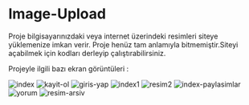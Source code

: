 # Image-Upload 

Proje bilgisayarınızdaki veya internet üzerindeki resimleri siteye yüklemenize imkan verir.
Proje henüz tam anlamıyla bitmemiştir.Siteyi açabilmek için kodları derleyip çalıştırabilirsiniz.

Projeyle ilgili bazı ekran görüntüleri :

![index](https://user-images.githubusercontent.com/32499207/54078532-b47e7180-42da-11e9-820a-79934925861c.png)
![kayit-ol](https://user-images.githubusercontent.com/32499207/54078540-d546c700-42da-11e9-8cba-b638ef7cdfe8.png)
![giris-yap](https://user-images.githubusercontent.com/32499207/54078535-c4965100-42da-11e9-9373-647fe7c1f000.png)
![index1](https://user-images.githubusercontent.com/32499207/54078539-cb24c880-42da-11e9-9b50-c466b98a79be.png)
![resim2](https://user-images.githubusercontent.com/32499207/54078543-edb6e180-42da-11e9-8fb4-745513371f2b.png)
![index-paylasimlar](https://user-images.githubusercontent.com/32499207/54078544-edb6e180-42da-11e9-8942-a8c1b3be1355.png)
![yorum](https://user-images.githubusercontent.com/32499207/54078549-f6a7b300-42da-11e9-80e8-ebe8fb69b51b.png)
![resim-arsiv](https://user-images.githubusercontent.com/32499207/54078551-fa3b3a00-42da-11e9-8616-dcabeeb9bad7.png)



